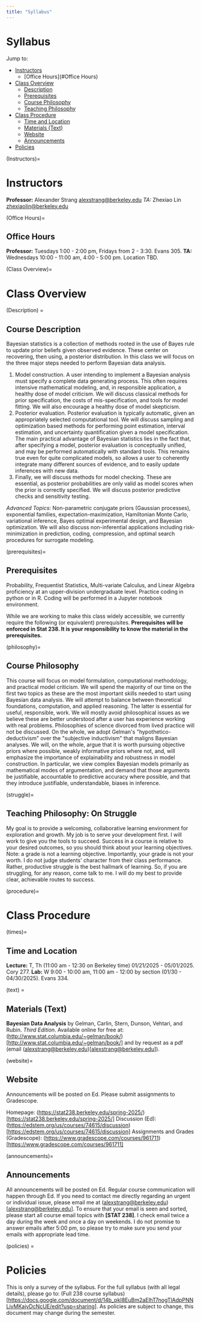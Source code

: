 ```yaml
---
title: "Syllabus"
---
```


# Syllabus

Jump to:

- [Instructors](#Instructors)
  - [Office Hours](#Office Hours)
- [Class Overview](#overview)
  - [Description](#description)
  - [Prerequisites](#prerequisites)
  - [Course Philosophy](#philosophy)
  - [Teaching Philosophy](#struggle)
- [Class Procedure](#procedure)
  - [Time and Location](#times)
  - [Materials (Text)](#text)
  - [Website](#website)
  - [Announcements](#announcements)
- [Policies](#policies)


(Instructors)=
# Instructors
**Professor:** Alexander Strang  [alexstrang@berkeley.edu](alexstrang@berkeley.edu)
*TA:* Zhexiao Lin [zhexiaolin@berkeley.edu](zhexiaolin@berkeley.edu)

(Office Hours)=
## Office Hours
**Professor:** Tuesdays 1:00 - 2:00 pm, Fridays from 2 - 3:30. Evans 305. 
**TA:** Wednesdays 10:00 - 11:00 am, 4:00 - 5:00 pm. Location TBD. 

(Class Overview)=
# Class Overview

(Description) =
## Course Description

Bayesian statistics is a collection of methods rooted in the use of Bayes rule to update prior beliefs given observed evidence. These center on recovering, then using, a posterior distribution. In this class we will focus on the three major steps needed to perform Bayesian data analysis.

1. Model construction. A user intending to implement a Bayesian analysis must specify a complete data generating process. This often requires intensive mathematical modeling, and, in responsible application, a healthy dose of model criticism. We will discuss classical methods for prior specification, the costs of mis-specification, and tools for model fitting. We will also encourage a healthy dose of model skepticism. 
1. Posterior evaluation. Posterior evaluation is typically automatic, given an appropriately selected computational tool. We will discuss sampling and optimization based methods for performing point estimation, interval estimation, and uncertainty quantification given a model specification. The main practical advantage of Bayesian statistics lies in the fact that, after specifying a model, posterior evaluation is conceptually unified, and may be performed automatically with standard tools. This remains true even for quite complicated models, so allows a user to coherently integrate many different sources of evidence, and to easily update inferences with new data. 
1. Finally, we will discuss methods for model checking. These are essential, as posterior probabilities are only valid as model scores when the prior is correctly specified. We will discuss posterior predictive checks and sensitivity testing. 

*Advanced Topics*: Non-parametric conjugate priors (Gaussian processes), exponential families, expectation-maximization, Hamiltonian Monte Carlo, variational inference, Bayes optimal experimental design, and Bayesian optimization. We will also discuss non-inferential applications including risk-minimization in prediction, coding, compression, and optimal search procedures for surrogate modeling. 

(prerequisites)=
## Prerequisites

Probability, Frequentist Statistics, Multi-variate Calculus, and Linear Algebra proficiency at an upper-division undergraduate level. Practice coding in python or in R. Coding will be performed in a Jupyter notebook environment.

While we are working to make this class widely accessible, we currently require the following (or equivalent) prerequisites. **Prerequisites will be enforced in Stat 238. It is your responsibility to know the material in the prerequisites.** 

(philosophy)= 
## Course Philosophy

This course will focus on model formulation, computational methodology, and practical model criticism. We will spend the majority of our time on the first two topics as these are the most important skills needed to start using Bayesian data analysis. We will attempt to balance between theoretical foundations, computation, and applied reasoning. The latter is essential for useful, responsible, work. We will mostly avoid philosophical issues as we believe these are better understood after a user has experience working with real problems. Philosophies of science divorced from lived practice will not be discussed. On the whole, we adopt Gelman's "hypothetico-deductivism" over the "subjective inductivism" that maligns Bayesian analyses. We will, on the whole, argue that it is worth pursuing objective priors where possible, weakly informative priors where not, and, will emphasize the importance of explainability and robustness in model construction. In particular, we view complex Bayesian models primarily as mathematical modes of argumentation, and demand that those arguments be justifiable, accountable to predictive accuracy where possible, and that they introduce justifiable, understandable, biases in inference. 

(struggle)=
## Teaching Philosophy: On Struggle
My goal is to provide a welcoming, collaborative learning environment for exploration and growth. My job is to serve your development first. I will work to give you the tools to succeed. Success in a course is relative to your desired outcomes, so you should think about your learning objectives. Note: a grade is not a learning objective. Importantly, your grade is not your worth. I do not judge students' character from their class performance. Rather, productive struggle is the best hallmark of learning. So, if you are struggling, for any reason, come talk to me. I will do my best to provide clear, achievable routes to success.

(procedure)=
# Class Procedure

(times)=
## Time and Location

**Lecture:** T, Th (11:00 am - 12:30 on Berkeley time) 01/21/2025 - 05/01/2025. Cory 277.
**Lab:** W 9:00 - 10:00 am, 11:00 am - 12:00 by section (01/30 - 04/30/2025). Evans 334.

(text) = 
## Materials (Text)

**Bayesian Data Analysis** by Gelman, Carlin, Stern, Dunson, Vehtari, and Rubin. *Third Edition*. Available online for free at: (http://www.stat.columbia.edu/~gelman/book/)[http://www.stat.columbia.edu/~gelman/book/] and by request as a pdf (email (alexstrang@berkeley.edu)[alexstrang@berkeley.edu]). 

(website)=
## Website

Announcements will be posted on Ed. Please submit assignments to Gradescope. 

Homepage: (https://stat238.berkeley.edu/spring-2025/)[https://stat238.berkeley.edu/spring-2025/]
Discussion (Ed): (https://edstem.org/us/courses/74615/discussion)[https://edstem.org/us/courses/74615/discussion]
Assignments and Grades (Gradescope): (https://www.gradescope.com/courses/961711)[https://www.gradescope.com/courses/961711]

(announcements)=
## Announcements

All announcements will be posted on Ed. Regular course communication will happen through Ed. If you need to contact me directly regarding an urgent or individual issue, please email me at (alexstrang@berkeley.edu)[alexstrang@berkeley.edu]. To ensure that your email is seen and sorted, please start all course email topics with **[STAT 238]**. I check email twice a day during the week and once a day on weekends. I do not promise to answer emails after 5:00 pm, so please try to make sure you send your emails with appropriate lead time. 

(policies) = 
# Policies

This is only a survey of the syllabus. For the full syllabus (with all legal details), please go to: (Full 238 course syllabus)[https://docs.google.com/document/d/14b_pkI8EuBm2aElhT7nogTlAdpPNNLivMKajvDcNcUE/edit?usp=sharing]. As policies are subject to change, this document may change during the semester. 